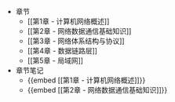 - 章节
	- [[第1章 - 计算机网络概述]]
	- [[第2章 - 网络数据通信基础知识]]
	- [[第3章 - 网络体系结构与协议]]
	- [[第4章 - 数据链路层]]
	- [[第5章 - 局域网]]
- 章节笔记
	- {{embed [[第1章 - 计算机网络概述]]}}
	- {{embed [[第2章 - 网络数据通信基础知识]]}}